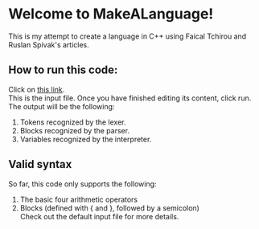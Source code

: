 # Welcome to MakeALanguage!
This is my attempt to create a language in C++ using Faical Tchirou and Ruslan Spivak's articles.<br>
## How to run this code:
Click on [this link](https://repl.it/@DanielZhu5/MakeALanguage#test.txt).<br>
This is the input file. Once you have finished editing its content, click run. The output will be the following:<br>
1. Tokens recognized by the lexer.     
2. Blocks recognized by the parser.     
3. Variables recognized by the interpreter.    
## Valid syntax   
So far, this code only supports the following:    
1. The basic four arithmetic operators    
2. Blocks (defined with { and }, followed by a semicolon)    
Check out the default input file for more details.
